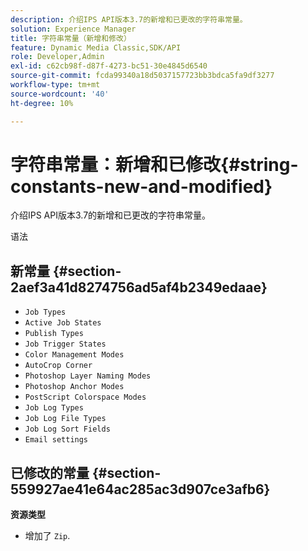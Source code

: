 ```yaml
---
description: 介绍IPS API版本3.7的新增和已更改的字符串常量。
solution: Experience Manager
title: 字符串常量（新增和修改）
feature: Dynamic Media Classic,SDK/API
role: Developer,Admin
exl-id: c62cb98f-d87f-4273-bc51-30e4845d6540
source-git-commit: fcda99340a18d5037157723bb3bdca5fa9df3277
workflow-type: tm+mt
source-wordcount: '40'
ht-degree: 10%

---
```


# 字符串常量：新增和已修改{#string-constants-new-and-modified}

介绍IPS API版本3.7的新增和已更改的字符串常量。

语法

## 新常量 {#section-2aef3a41d8274756ad5af4b2349edaae}

* `Job Types`
* `Active Job States`
* `Publish Types`
* `Job Trigger States`
* `Color Management Modes`
* `AutoCrop Corner`
* `Photoshop Layer Naming Modes`
* `Photoshop Anchor Modes`
* `PostScript Colorspace Modes`
* `Job Log Types`
* `Job Log File Types`
* `Job Log Sort Fields`
* `Email settings`

## 已修改的常量 {#section-559927ae41e64ac285ac3d907ce3afb6}

**资源类型**

* 增加了 `Zip`.

